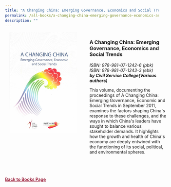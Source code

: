 ```yaml
---
title: "A Changing China: Emerging Governance, Economics and Social Trends"
permalink: /all-books/a-changing-china-emerging-governance-economics-and-social-trends/
description: ""
---
```

<style>


.grid-container {
	display: grid;
	grid-template-columns: 50% 50%;
	grid-gap: 5%
	}
	
img {
		object-fit: contain;
		width: 100%;
		height: 80%;
	}	

.chapter-divider {
	margin-top: 5%;
	}	
	
.back a
{
	color: #9f2943;
	font-weight: bold;
	
}	


</style>

<div class="grid-container">
	<div class="grid-child"><img src="/images/Books/A%20Changing%20China.jpg"></div>
	<div class="grid-child">
		<h3>A Changing China: Emerging Governance, Economics and Social Trends</h3>
		<i>ISBN: 978-981-07-1242-6 (pbk)</i><br>
		<i>ISBN: 978-981-07-1243-3 (ebk)</i><br>
		<b><i>by Civil Service College(Various authors)</i></b>
		<p>This volume, documenting the proceedings of A Changing China: Emerging Governance, Economic and Social Trends in September 2011, examines the factors shaping China's response to these challenges, and the ways in which China's leaders have sought to balance various stakeholder demands. It highlights how the growth and health of China's economy are deeply entwined with the functioning of its social, political, and environmental spheres.</p>
	</div>

</div>

<div>

<div class="chapter-divider">
<p><b></b></p>

</div>
	
<div class="chapter-divider">
<p><b></b></p>

</div>
		
<div class="chapter-divider">
<p><b></b></p>

</div>
	
<div class="chapter-divider">
<p><b></b></p>

</div>
	
<div class="chapter-divider">
<p><b></b></p>

</div>
	








</div>



<br>
<br>
<div class="back">
<a href="/books/">Back to Books Page</a>	

</div>